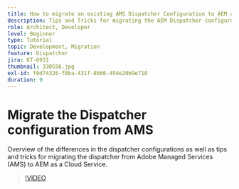 ```yaml
---
title: How to migrate an existing AMS Dispatcher Configuration to AEM as a Cloud Service
description: Tips and Tricks for migrating the AEM Dispatcher configuration from Adobe Managed Services (AMS) to AEM as a Cloud Service.
role: Architect, Developer
level: Beginner
type: Tutorial
topic: Development, Migration
feature: Dispatcher
jira: KT-6931
thumbnail: 330556.jpg
exl-id: f0d74326-f8ba-431f-8b66-494e20b9e710
duration: 9
---
```

# Migrate the Dispatcher configuration from AMS

Overview of the differences in the dispatcher configurations as well as tips and tricks for migrating the dispatcher from Adobe Managed Services (AMS) to AEM as a Cloud Service.

>[!VIDEO](https://video.tv.adobe.com/v/330556?quality=12&learn=on)
